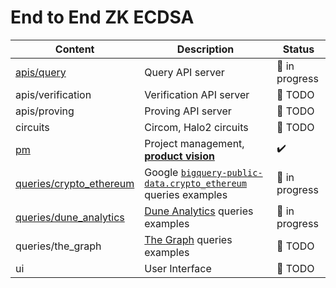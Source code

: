 # End to End ZK ECDSA


| Content                                              | Description                                                                                                                                                | Status             |
|------------------------------------------------------|------------------------------------------------------------------------------------------------------------------------------------------------------------|--------------------|
| [apis/query](./apis/query)                           | Query API server                                                                                                                                           | 🚧 in progress     |
| apis/verification                                    | Verification API server                                                                                                                                    | 📅 TODO            |
| apis/proving                                         | Proving API server                                                                                                                                         | 📅 TODO            |
| circuits                                             | Circom, Halo2 circuits                                                                                                                                     | 📅 TODO            |
| [pm](./pm)                                           | Project management, [**product vision**](./pm/product-vision.md)                                                                                           | :heavy_check_mark: |
| [queries/crypto_ethereum](./queries/crypto_ethereum) | Google [`bigquery-public-data.crypto_ethereum`](https://console.cloud.google.com/marketplace/product/ethereum/crypto-ethereum-blockchain) queries examples | 🚧 in progress     |
| [queries/dune_analytics](./queries/dune_analytics)   | [Dune Analytics](https://dune.com/) queries examples                                                                                                       | 🚧 in progress     |
| queries/the_graph                                    | [The Graph](https://thegraph.com/en/) queries examples                                                                                                     | 📅 TODO            |
| ui                                                   | User Interface                                                                                                                                             | 📅 TODO            |
